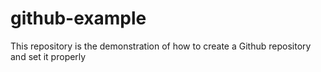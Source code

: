 # github-example
This repository is the demonstration of how to create a Github repository and set it properly
